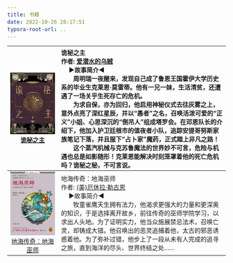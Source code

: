```yaml
---
title: 书籍
date: 2022-10-26 20:17:51
typora-root-url: ..
---
```


| <img src="异世之书/诡秘之主.jpg" alt="诡秘之主" style="zoom:33%;" />[诡秘之主](https://book.douban.com/subject/35051813/) | 诡秘之主<br/>作者: [爱潜水的乌贼](https://book.douban.com/search/爱潜水的乌贼)<br/>     ▶故事简介◀<br/>  周明瑞一夜醒来，发现自己成了鲁恩王国霍伊大学历史系的毕业生克莱恩·莫雷蒂。他有一兄一妹，生活清贫，还遭遇了一场关乎生死存亡的危机。<br/>  为求自保，亦为回归，他启用神秘仪式去往灰雾之上，意外点亮了深红星辰，并以“愚者”之名，召唤活泼可爱的“正义”小姐、心思深沉的“倒吊人”组成塔罗会。在邓恩队长的介绍下，他加入护卫廷根市的值夜者小队，追踪安提哥努斯家族笔记下落，并且服下“占卜家”魔药，正式踏上非凡之路！<br/>  这个蒸汽机械与克苏鲁魔法的世界妙不可言，危险与机遇也总是如影随形！克莱恩能解决时刻笼罩着他的死亡危机吗？诡秘之秘，不可言说。 |
| :----------------------------------------------------------: | :----------------------------------------------------------- |
| <img src="异世之书/地海巫师.jpg" alt="地海巫师" style="zoom:50%;" />[地海传奇：地海巫师](https://book.douban.com/subject/24882304/) | 地海传奇：地海巫师<br/>作者: [(美)厄休拉·勒古恩](https://book.douban.com/search/厄休拉·勒古恩)<br/>     ▶故事简介◀<br/>  牧童雀鹰天生拥有法力，他渴求更强大的力量和更深奥的知识，于是选择离开故乡，前往传奇的巫师学院学习，以求出人头地。为了证明实力，他当众施展禁忌法术，召唤亡灵，却铸成大错。他召唤出的恶灵追捕着他，太古的邪恶诱惑着他。为了弥补过错，他步上了一段从未有人完成的追寻之旅，直到海洋的尽头、世界终结之处…… |